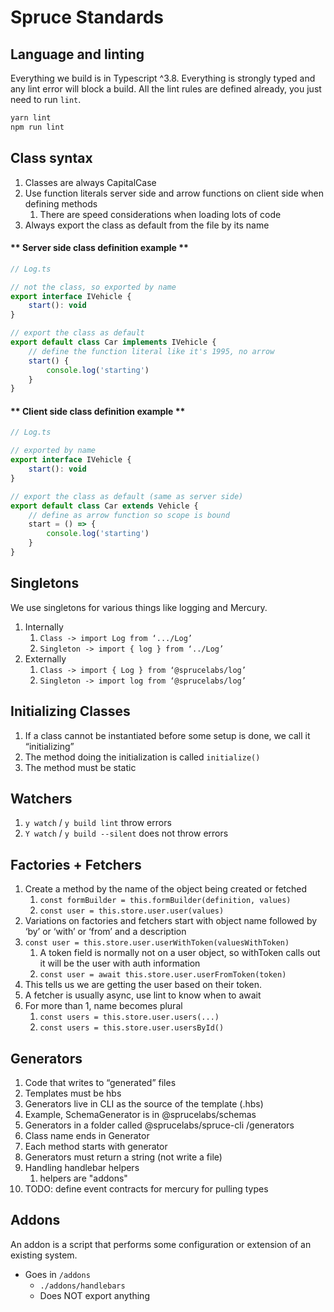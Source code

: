 # Spruce Standards

<!-- panels:start -->
<!-- div:title-panel -->
## Language and linting

<!-- div:left-panel -->
Everything we build is in Typescript ^3.8. Everything is strongly typed and any lint error will block a build. All the lint rules are defined already, you just need to run `lint`.
<!-- div:right-panel -->
```bash
yarn lint
npm run lint
```
<!-- panels:end -->

<!-- panels:start -->
<!-- div:title-panel -->
## Class syntax

<!-- div:left-panel -->
1. Classes are always CapitalCase
2. Use function literals server side and arrow functions on client side when defining methods
   1. There are speed considerations when loading lots of code
3.  Always export the class as default from the file by its name


<!-- div:right-panel -->
<!-- tabs:start -->

#### ** Server side class definition example **
```js
// Log.ts

// not the class, so exported by name
export interface IVehicle {
    start(): void
}

// export the class as default
export default class Car implements IVehicle {
    // define the function literal like it's 1995, no arrow
    start() {
        console.log('starting')
    }
}
```


#### ** Client side class definition example **
```js
// Log.ts

// exported by name
export interface IVehicle {
    start(): void
}

// export the class as default (same as server side)
export default class Car extends Vehicle {
    // define as arrow function so scope is bound
    start = () => {
        console.log('starting')
    }
}
```

<!-- tabs:end -->

<!-- panels:end -->
## Singletons

We use singletons for various things like logging and Mercury.

1. Internally
   1. `Class -> import Log from ‘.../Log’`
   2. `Singleton -> import { log } from ‘../Log’`
2. Externally
   1. `Class -> import { Log } from ‘@sprucelabs/log’`
   2. `Singleton -> import log from ‘@sprucelabs/log’`

## Initializing Classes

1. If a class cannot be instantiated before some setup is done, we call it “initializing”
2. The method doing the initialization is called `initialize()`
3. The method must be static

## Watchers

1. `y watch` / `y build lint` throw errors
2. `Y watch` / `y build --silent` does not throw errors


## Factories + Fetchers

1. Create a method by the name of the object being created or fetched
   1. `const formBuilder = this.formBuilder(definition, values)`
   2. `const user = this.store.user.user(values)`
2. Variations on factories and fetchers start with object name followed by ‘by’ or ‘with’ or ‘from’ and a description
3. `const user = this.store.user.userWithToken(valuesWithToken)`
   1. A token field is normally not on a user object, so withToken calls out it will be the user with auth information
   2. `const user = await this.store.user.userFromToken(token)`
4. This tells us we are getting the user based on their token.
5. A fetcher is usually async, use lint to know when to await
6. For more than 1, name becomes plural
   1. `const users = this.store.user.users(...)`
   2. `const users = this.store.user.usersById()`

## Generators

1. Code that writes to “generated” files
2. Templates must be hbs
3. Generators live in CLI  as the source of the template (.hbs)
4. Example, SchemaGenerator is in @sprucelabs/schemas
5. Generators in a folder called @sprucelabs/spruce-cli /generators
6. Class name ends in Generator
7. Each method starts with generator
8. Generators must return a string (not write a file)
9. Handling handlebar helpers
   1.  helpers are "addons"
10. TODO: define event contracts for mercury for pulling types

## **Addons**

An addon is a script that performs some configuration or extension of an existing system.

* Goes in `/addons`
  * `./addons/handlebars`
  * Does NOT export anything
